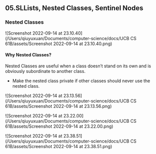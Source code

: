 ## 05.SLLists, Nested Classes, Sentinel Nodes

### Nested Classes

![Screenshot 2022-09-14 at 23.10.40](/Users/qiuyuxuan/Documents/computer-science/docs/UCB CS 61B/assets/Screenshot 2022-09-14 at 23.10.40.png)

#### Why Nested Classes?

Nested Classes are useful when a class doesn’t stand on its own and is obviously subordinate to another class.

- Make the nested class private if other classes should never use the nested class.

![Screenshot 2022-09-14 at 23.13.56](/Users/qiuyuxuan/Documents/computer-science/docs/UCB CS 61B/assets/Screenshot 2022-09-14 at 23.13.56.png)

![Screenshot 2022-09-14 at 23.22.00](/Users/qiuyuxuan/Documents/computer-science/docs/UCB CS 61B/assets/Screenshot 2022-09-14 at 23.22.00.png)

![Screenshot 2022-09-14 at 23.38.51](/Users/qiuyuxuan/Documents/computer-science/docs/UCB CS 61B/assets/Screenshot 2022-09-14 at 23.38.51.png)
